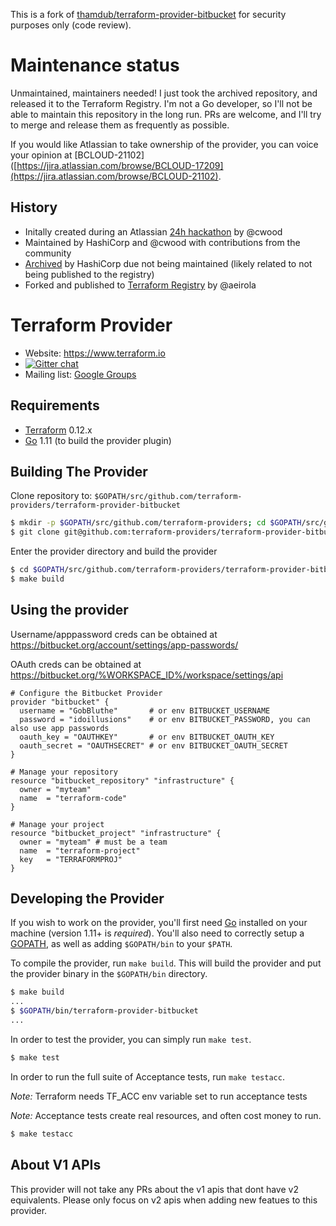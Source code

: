 This is a fork of [thamdub/terraform-provider-bitbucket](https://github.com/thamdub/terraform-provider-bitbucket) for security purposes only (code review).

# Maintenance status

Unmaintained, maintainers needed! I just took the archived repository, and released it to the Terraform Registry. I'm not a Go developer, so I'll not be able to maintain this repository in the long run. PRs are welcome, and I'll try to merge and release them as frequently as possible.

If you would like Atlassian to take ownership of the provider, you can voice your opinion at [BCLOUD-21102]([https://jira.atlassian.com/browse/BCLOUD-17209](https://jira.atlassian.com/browse/BCLOUD-21102).

## History

- Initally created during an Atlassian [24h hackathon](https://www.atlassian.com/company/shipit) by @cwood
- Maintained by HashiCorp and @cwood with contributions from the community
- [Archived](https://www.terraform.io/docs/internals/archiving.html) by HashiCorp due not being maintained (likely related to not being published to the registry)
- Forked and published to [Terraform Registry](https://registry.terraform.io) by @aeirola

Terraform Provider
==================

- Website: https://www.terraform.io
- [![Gitter chat](https://badges.gitter.im/hashicorp-terraform/Lobby.png)](https://gitter.im/hashicorp-terraform/Lobby)
- Mailing list: [Google Groups](http://groups.google.com/group/terraform-tool)


Requirements
------------

-	[Terraform](https://www.terraform.io/downloads.html) 0.12.x
-	[Go](https://golang.org/doc/install) 1.11 (to build the provider plugin)

Building The Provider
---------------------

Clone repository to: `$GOPATH/src/github.com/terraform-providers/terraform-provider-bitbucket`

```sh
$ mkdir -p $GOPATH/src/github.com/terraform-providers; cd $GOPATH/src/github.com/terraform-providers
$ git clone git@github.com:terraform-providers/terraform-provider-bitbucket
```

Enter the provider directory and build the provider

```sh
$ cd $GOPATH/src/github.com/terraform-providers/terraform-provider-bitbucket
$ make build
```

Using the provider
----------------------

Username/apppassword creds can be obtained at https://bitbucket.org/account/settings/app-passwords/

OAuth creds can be obtained at https://bitbucket.org/%WORKSPACE_ID%/workspace/settings/api

```hcl
# Configure the Bitbucket Provider
provider "bitbucket" {
  username = "GobBluthe"       # or env BITBUCKET_USERNAME
  password = "idoillusions"    # or env BITBUCKET_PASSWORD, you can also use app passwords
  oauth_key = "OAUTHKEY"       # or env BITBUCKET_OAUTH_KEY
  oauth_secret = "OAUTHSECRET" # or env BITBUCKET_OAUTH_SECRET
}

# Manage your repository
resource "bitbucket_repository" "infrastructure" {
  owner = "myteam"
  name  = "terraform-code"
}

# Manage your project
resource "bitbucket_project" "infrastructure" {
  owner = "myteam" # must be a team
  name  = "terraform-project"
  key   = "TERRAFORMPROJ"
}
```

Developing the Provider
---------------------------

If you wish to work on the provider, you'll first need [Go](http://www.golang.org) installed on your machine (version 1.11+ is *required*). You'll also need to correctly setup a [GOPATH](http://golang.org/doc/code.html#GOPATH), as well as adding `$GOPATH/bin` to your `$PATH`.

To compile the provider, run `make build`. This will build the provider and put the provider binary in the `$GOPATH/bin` directory.

```sh
$ make build
...
$ $GOPATH/bin/terraform-provider-bitbucket
...
```

In order to test the provider, you can simply run `make test`.

```sh
$ make test
```

In order to run the full suite of Acceptance tests, run `make testacc`.

*Note:* Terraform needs TF_ACC env variable set to run acceptance tests

*Note:* Acceptance tests create real resources, and often cost money to run.

```sh
$ make testacc
```

About V1 APIs
------------------

This provider will not take any PRs about the v1 apis that dont have v2
equivalents. Please only focus on v2 apis when adding new featues to this
provider.
